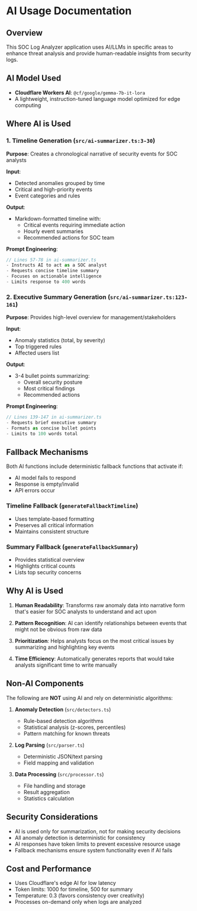 # AI Usage Documentation

## Overview
This SOC Log Analyzer application uses AI/LLMs in specific areas to enhance threat analysis and provide human-readable insights from security logs.

## AI Model Used
- **Cloudflare Workers AI**: `@cf/google/gemma-7b-it-lora`
- A lightweight, instruction-tuned language model optimized for edge computing

## Where AI is Used

### 1. Timeline Generation (`src/ai-summarizer.ts:3-30`)
**Purpose**: Creates a chronological narrative of security events for SOC analysts

**Input**: 
- Detected anomalies grouped by time
- Critical and high-priority events
- Event categories and rules

**Output**: 
- Markdown-formatted timeline with:
  - Critical events requiring immediate action
  - Hourly event summaries
  - Recommended actions for SOC team

**Prompt Engineering**:
```typescript
// Lines 57-78 in ai-summarizer.ts
- Instructs AI to act as a SOC analyst
- Requests concise timeline summary
- Focuses on actionable intelligence
- Limits response to 400 words
```

### 2. Executive Summary Generation (`src/ai-summarizer.ts:123-161`)
**Purpose**: Provides high-level overview for management/stakeholders

**Input**:
- Anomaly statistics (total, by severity)
- Top triggered rules
- Affected users list

**Output**:
- 3-4 bullet points summarizing:
  - Overall security posture
  - Most critical findings
  - Recommended actions

**Prompt Engineering**:
```typescript
// Lines 139-147 in ai-summarizer.ts
- Requests brief executive summary
- Formats as concise bullet points
- Limits to 100 words total
```

## Fallback Mechanisms

Both AI functions include deterministic fallback functions that activate if:
- AI model fails to respond
- Response is empty/invalid
- API errors occur

### Timeline Fallback (`generateFallbackTimeline`)
- Uses template-based formatting
- Preserves all critical information
- Maintains consistent structure

### Summary Fallback (`generateFallbackSummary`)
- Provides statistical overview
- Highlights critical counts
- Lists top security concerns

## Why AI is Used

1. **Human Readability**: Transforms raw anomaly data into narrative form that's easier for SOC analysts to understand and act upon

2. **Pattern Recognition**: AI can identify relationships between events that might not be obvious from raw data

3. **Prioritization**: Helps analysts focus on the most critical issues by summarizing and highlighting key events

4. **Time Efficiency**: Automatically generates reports that would take analysts significant time to write manually

## Non-AI Components

The following are **NOT** using AI and rely on deterministic algorithms:

1. **Anomaly Detection** (`src/detectors.ts`)
   - Rule-based detection algorithms
   - Statistical analysis (z-scores, percentiles)
   - Pattern matching for known threats

2. **Log Parsing** (`src/parser.ts`)
   - Deterministic JSON/text parsing
   - Field mapping and validation

3. **Data Processing** (`src/processor.ts`)
   - File handling and storage
   - Result aggregation
   - Statistics calculation

## Security Considerations

- AI is used only for summarization, not for making security decisions
- All anomaly detection is deterministic for consistency
- AI responses have token limits to prevent excessive resource usage
- Fallback mechanisms ensure system functionality even if AI fails

## Cost and Performance

- Uses Cloudflare's edge AI for low latency
- Token limits: 1000 for timeline, 500 for summary
- Temperature: 0.3 (favors consistency over creativity)
- Processes on-demand only when logs are analyzed